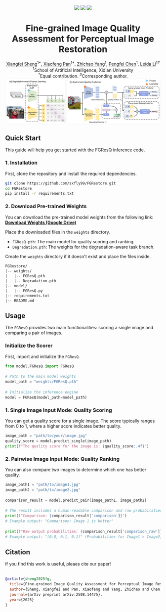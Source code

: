 <div align="center">
    <a href="https://arxiv.org/abs/2508.14475"><img src="https://img.shields.io/badge/Arxiv-preprint-red"></a>
    <a href="https://pxf0429.github.io/FGResQ/"><img src="https://img.shields.io/badge/Homepage-red"></a>
    <a href='https://github.com/sxfly99/FGRestore/stargazers'><img src='https://img.shields.io/github/stars/sxfly99/FGRestore.svg?style=social'></a>
</div>

<h1 align="center">Fine-grained Image Quality Assessment for Perceptual Image Restoration</h1>

<div align="center">
    <a href="https://github.com/sxfly99">Xiangfei Sheng</a><sup>1*</sup>,
    <a href="https://github.com/pxf0429">Xiaofeng Pan</a><sup>1*</sup>,
    <a href="https://github.com/yzc-ippl">Zhichao Yang</a><sup>1</sup>,
    <a href="https://faculty.xidian.edu.cn/cpf/">Pengfei Chen</a><sup>1</sup>,
    <a href="https://web.xidian.edu.cn/ldli/">Leida Li</a><sup>1#</sup>
</div>

<div align="center">
  <sup>1</sup>School of Artificial Intelligence, Xidian University
</div>

<div align="center">
<sup>*</sup>Equal contribution. <sup>#</sup>Corresponding author. 
</div>

<div align="center">
  <img src="FGResQ.png" width="800"/>
</div>

## Quick Start

This guide will help you get started with the FGResQ inference code.

### 1. Installation

First, clone the repository and install the required dependencies.

```bash
git clone https://github.com/sxfly99/FGRestore.git
cd FGRestore
pip install -r requirements.txt
```

### 2. Download Pre-trained Weights

You can download the pre-trained model weights from the following link:
[**Download Weights (Google Drive)**](https://drive.google.com/drive/folders/10MVnAoEIDZ08Rek4qkStGDY0qLiWUahJ?usp=drive_link)

Place the downloaded files in the `weights` directory.

- `FGResQ.pth`: The main model for quality scoring and ranking.
- `Degradation.pth`: The weights for the degradation-aware task branch.

Create the `weights` directory if it doesn't exist and place the files inside.

```
FGRestore/
|-- weights/
|   |-- FGResQ.pth
|   |-- Degradation.pth
|-- model/
|   |-- FGResQ.py
|-- requirements.txt
|-- README.md
```

## Usage

The `FGResQ` provides two main functionalities: scoring a single image and comparing a pair of images.

### Initialize the Scorer

First, import and initialize the `FGResQ`.

```python
from model.FGResQ import FGResQ

# Path to the main model weights
model_path = "weights/FGResQ.pth"

# Initialize the inference engine
model = FGResQ(model_path=model_path)
```

### 1. Single Image Input Mode: Quality Scoring

You can get a quality score for a single image. The score typically ranges from 0 to 1, where a higher score indicates better quality.

```python
image_path = "path/to/your/image.jpg"
quality_score = model.predict_single(image_path)
print(f"The quality score for the image is: {quality_score:.4f}")
```

### 2. Pairwise Image Input Mode: Quality Ranking

You can also compare two images to determine which one has better quality.

```python
image_path1 = "path/to/image1.jpg"
image_path2 = "path/to/image2.jpg"

comparison_result = model.predict_pair(image_path1, image_path2)

# The result includes a human-readable comparison and raw probabilities
print(f"Comparison: {comparison_result['comparison']}")
# Example output: "Comparison: Image 1 is better"

print(f"Raw output probabilities: {comparison_result['comparison_raw']}")
# Example output: "[0.8, 0.1, 0.1]" (Probabilities for Image1 > Image2, Image2 > Image1, Image1 ≈ Image2)
```
## Citation

If you find this work is useful, pleaes cite our paper!

```bibtex

@article{sheng2025fg,
  title={Fine-grained Image Quality Assessment for Perceptual Image Restoration},
  author={Sheng, Xiangfei and Pan, Xiaofeng and Yang, Zhichao and Chen, Pengfei and Li, Leida},
  journal={arXiv preprint arXiv:2508.14475},
  year={2025}
}

